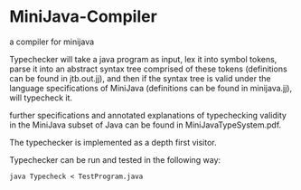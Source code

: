 # MiniJava-Compiler
a compiler for minijava

Typechecker will take a java program as input, lex it into symbol tokens, 
parse it into an abstract syntax tree comprised of these tokens 
(definitions can be found in jtb.out.jj), and then if the syntax tree is 
valid under the language specifications of MiniJava (definitions can be
found in minijava.jj), will typecheck it.


further specifications and annotated explanations of typechecking validity 
in the MiniJava subset of Java can be found in MiniJavaTypeSystem.pdf.

The typechecker is implemented as a depth first visitor.

Typechecker can be run and tested in the following way:

	java Typecheck < TestProgram.java

